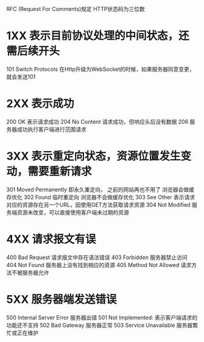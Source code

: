 RFC (Request For Comments)规定 HTTP状态码为三位数

# 1XX 表示目前协议处理的中间状态，还需后续开头
  101 Switch Protocols 在Http升级为WebSocket的时候，如果服务器同意变更，就会发送101
# 2XX 表示成功
  200 OK 表示请求成功
  204 No Content 请求成功，但响应头后没有数据
  206 服务器成功执行客户端进行范围请求
# 3XX 表示重定向状态，资源位置发生变动，需要重新请求
  301 Moved Permanently 即永久重定向， 之前的网站再也不用了 浏览器会做缓存优化
  302 Found 临时重定向 浏览器不会做缓存优化
  303 See Other 表示请求对应的资源存在另一个URL，因使用GET方法获取请求资源
  304 Not Modified 服务端资源未改变，可以直接使用客户端未过期的资源
# 4XX 请求报文有误
  400 Bad Request 请求报文中存在语法错误
  403 Forbidden 服务器禁止访问
  404 Not Found 服务器上没有找到相应的资源
  405 Method Not Allowed 请求方法不被服务器允许
# 5XX 服务器端发送错误
  500 Internal Server Error 服务器出错
  501 Not Implemented: 表示客户端请求的功能还不支持
  502 Bad Gateway 服务器正常
  503 Service Unavailable 服务器繁忙或正在维护